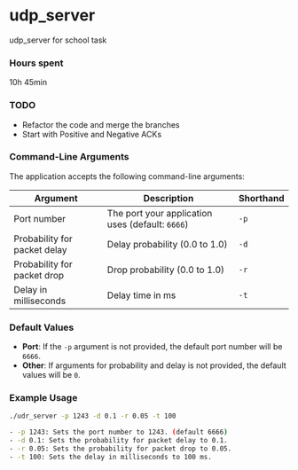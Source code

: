 # udp_server
udp_server for school task 

### Hours spent
10h 45min


### TODO
- Refactor the code and merge the branches
- Start with Positive and Negative ACKs

### Command-Line Arguments
The application accepts the following command-line arguments:

| Argument                            | Description                            | Shorthand |
|-------------------------------------|----------------------------------------|-----------|
| Port number                         | The port your application uses (default: `6666`)        | `-p`      |
| Probability for packet delay        | Delay probability (0.0 to 1.0)         | `-d`      |
| Probability for packet drop         | Drop probability (0.0 to 1.0)          | `-r`      |
| Delay in milliseconds               | Delay time in ms                       | `-t`      |

### Default Values
- **Port**: If the `-p` argument is not provided, the default port number will be `6666`.
- **Other**: If arguments for probability and delay is not provided, the default values will be `0`.

### Example Usage

```bash
./udr_server -p 1243 -d 0.1 -r 0.05 -t 100

- -p 1243: Sets the port number to 1243. (default 6666)
- -d 0.1: Sets the probability for packet delay to 0.1.
- -r 0.05: Sets the probability for packet drop to 0.05.
- -t 100: Sets the delay in milliseconds to 100 ms.
